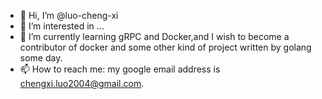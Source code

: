 - 👋 Hi, I’m @luo-cheng-xi
- 👀 I’m interested in ...
- 🌱 I’m currently learning gRPC and Docker,and I wish to become a contributor of docker and some other kind of project written by golang some day.
- 📫 How to reach me: my google email address is chengxi.luo2004@gmail.com.

<!---
luo-cheng-xi/luo-cheng-xi is a ✨ special ✨ repository because its `README.md` (this file) appears on your GitHub profile.
You can click the Preview link to take a look at your changes.
--->
